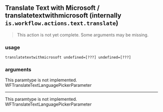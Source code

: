 
## Translate Text with Microsoft / translatetextwithmicrosoft (internally `is.workflow.actions.text.translate`)

> This action is not yet complete. Some arguments may be missing.


### usage
`translatetextwithmicrosoft undefined=[???] undefined=[???]`

### arguments
This paramtype is not implemented. WFTranslateTextLanguagePickerParameter

---

This paramtype is not implemented. WFTranslateTextLanguagePickerParameter
